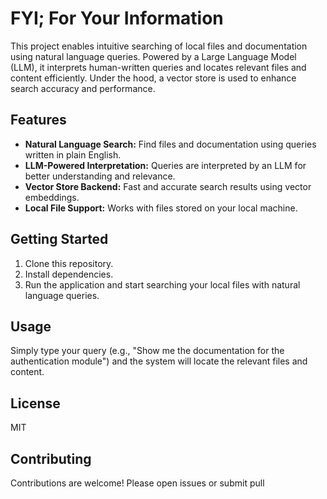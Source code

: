 # FYI; For Your Information

This project enables intuitive searching of local files and documentation using natural language queries. Powered by a Large Language Model (LLM), it interprets human-written queries and locates relevant files and content efficiently. Under the hood, a vector store is used to enhance search accuracy and performance.

## Features

- **Natural Language Search:** Find files and documentation using queries written in plain English.
- **LLM-Powered Interpretation:** Queries are interpreted by an LLM for better understanding and relevance.
- **Vector Store Backend:** Fast and accurate search results using vector embeddings.
- **Local File Support:** Works with files stored on your local machine.

## Getting Started

1. Clone this repository.
2. Install dependencies.
3. Run the application and start searching your local files with natural language queries.

## Usage

Simply type your query (e.g., "Show me the documentation for the authentication module") and the system will locate the relevant files and content.

## License

MIT

## Contributing

Contributions are welcome! Please open issues or submit pull